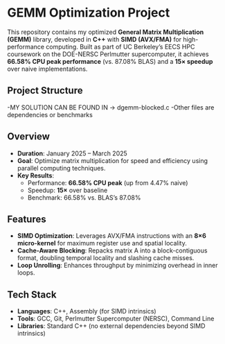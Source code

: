 # GEMM Optimization Project

This repository contains my optimized **General Matrix Multiplication (GEMM)** library, developed in **C++** with **SIMD (AVX/FMA)** for high-performance computing. Built as part of UC Berkeley’s EECS HPC coursework on the DOE-NERSC Perlmutter supercomputer, it achieves **66.58% CPU peak performance** (vs. 87.08% BLAS) and a **15× speedup** over naive implementations.

## Project Structure
-MY SOLUTION CAN BE FOUND IN -> dgemm-blocked.c
-Other files are dependencies or benchmarks

## Overview
- **Duration**: January 2025 – March 2025  
- **Goal**: Optimize matrix multiplication for speed and efficiency using parallel computing techniques.  
- **Key Results**:  
  - Performance: **66.58% CPU peak** (up from 4.47% naive)  
  - Speedup: **15×** over baseline  
  - Benchmark: 66.58% vs. BLAS’s 87.08%  

## Features
- **SIMD Optimization**: Leverages AVX/FMA instructions with an **8×6 micro-kernel** for maximum register use and spatial locality.  
- **Cache-Aware Blocking**: Repacks matrix A into a block-contiguous format, doubling temporal locality and slashing cache misses.  
- **Loop Unrolling**: Enhances throughput by minimizing overhead in inner loops.  

## Tech Stack
- **Languages**: C++, Assembly (for SIMD intrinsics)  
- **Tools**: GCC, Git, Perlmutter Supercomputer (NERSC), Command Line  
- **Libraries**: Standard C++ (no external dependencies beyond SIMD intrinsics)  

